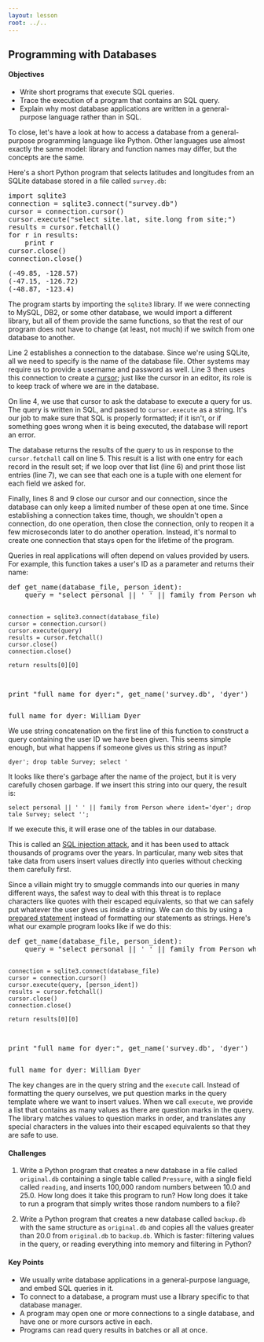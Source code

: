 ```yaml
---
layout: lesson
root: ../..
---
```


## Programming with Databases


<div class="objectives">
<h4 id="objectives">Objectives</h4>
<ul>
<li>Write short programs that execute SQL queries.</li>
<li>Trace the execution of a program that contains an SQL query.</li>
<li>Explain why most database applications are written in a general-purpose language rather than in SQL.</li>
</ul>
</div>


<div>
<p>To close,
let&#39;s have a look at how to access a database from
a general-purpose programming language like Python.
Other languages use almost exactly the same model:
library and function names may differ,
but the concepts are the same.</p>
<p>Here&#39;s a short Python program that selects latitudes and longitudes
from an SQLite database stored in a file called <code>survey.db</code>:</p>
</div>


<div class="in">
<pre>import sqlite3
connection = sqlite3.connect(&#34;survey.db&#34;)
cursor = connection.cursor()
cursor.execute(&#34;select site.lat, site.long from site;&#34;)
results = cursor.fetchall()
for r in results:
    print r
cursor.close()
connection.close()</pre>
</div>

<div class="out">
<pre>(-49.85, -128.57)
(-47.15, -126.72)
(-48.87, -123.4)
</pre>
</div>


<div>
<p>The program starts by importing the <code>sqlite3</code> library.
If we were connecting to MySQL, DB2, or some other database,
we would import a different library,
but all of them provide the same functions,
so that the rest of our program does not have to change
(at least, not much)
if we switch from one database to another.</p>
<p>Line 2 establishes a connection to the database.
Since we&#39;re using SQLite,
all we need to specify is the name of the database file.
Other systems may require us to provide a username and password as well.
Line 3 then uses this connection to create
a <a href="../../gloss.html#cursor">cursor</a>;
just like the cursor in an editor,
its role is to keep track of where we are in the database.</p>
<p>On line 4, we use that cursor to ask the database to execute a query for us.
The query is written in SQL,
and passed to <code>cursor.execute</code> as a string.
It&#39;s our job to make sure that SQL is properly formatted;
if it isn&#39;t,
or if something goes wrong when it is being executed,
the database will report an error.</p>
<p>The database returns the results of the query to us
in response to the <code>cursor.fetchall</code> call on line 5.
This result is a list with one entry for each record in the result set;
if we loop over that list (line 6) and print those list entries (line 7),
we can see that each one is a tuple
with one element for each field we asked for.</p>
<p>Finally, lines 8 and 9 close our cursor and our connection,
since the database can only keep a limited number of these open at one time.
Since establishing a connection takes time,
though,
we shouldn&#39;t open a connection,
do one operation,
then close the connection,
only to reopen it a few microseconds later to do another operation.
Instead,
it&#39;s normal to create one connection that stays open for the lifetime of the program.</p>
</div>


<div>
<p>Queries in real applications will often depend on values provided by users.
For example,
this function takes a user&#39;s ID as a parameter and returns their name:</p>
</div>


<div class="in">
<pre>def get_name(database_file, person_ident):
    query = &#34;select personal || &#39; &#39; || family from Person where ident=&#39;&#34; + person_ident + &#34;&#39;;&#34;

    connection = sqlite3.connect(database_file)
    cursor = connection.cursor()
    cursor.execute(query)
    results = cursor.fetchall()
    cursor.close()
    connection.close()

    return results[0][0]

print &#34;full name for dyer:&#34;, get_name(&#39;survey.db&#39;, &#39;dyer&#39;)</pre>
</div>

<div class="out">
<pre>full name for dyer: William Dyer
</pre>
</div>


<div>
<p>We use string concatenation on the first line of this function
to construct a query containing the user ID we have been given.
This seems simple enough,
but what happens if someone gives us this string as input?</p>
<pre><code>dyer&#39;; drop table Survey; select &#39;
</code></pre><p>It looks like there&#39;s garbage after the name of the project,
but it is very carefully chosen garbage.
If we insert this string into our query,
the result is:</p>
<pre><code>select personal || &#39; &#39; || family from Person where ident=&#39;dyer&#39;; drop tale Survey; select &#39;&#39;;
</code></pre><p>If we execute this,
it will erase one of the tables in our database.</p>
<p>This is called an <a href="../../gloss.html#sql-injection-attack">SQL injection attack</a>,
and it has been used to attack thousands of programs over the years.
In particular,
many web sites that take data from users insert values directly into queries
without checking them carefully first.</p>
<p>Since a villain might try to smuggle commands into our queries in many different ways,
the safest way to deal with this threat is
to replace characters like quotes with their escaped equivalents,
so that we can safely put whatever the user gives us inside a string.
We can do this by using a <a href="../../gloss.html#prepared-statement">prepared statement</a>
instead of formatting our statements as strings.
Here&#39;s what our example program looks like if we do this:</p>
</div>


<div class="in">
<pre>def get_name(database_file, person_ident):
    query = &#34;select personal || &#39; &#39; || family from Person where ident=?;&#34;

    connection = sqlite3.connect(database_file)
    cursor = connection.cursor()
    cursor.execute(query, [person_ident])
    results = cursor.fetchall()
    cursor.close()
    connection.close()

    return results[0][0]

print &#34;full name for dyer:&#34;, get_name(&#39;survey.db&#39;, &#39;dyer&#39;)</pre>
</div>

<div class="out">
<pre>full name for dyer: William Dyer
</pre>
</div>


<div>
<p>The key changes are in the query string and the <code>execute</code> call.
Instead of formatting the query ourselves,
we put question marks in the query template where we want to insert values.
When we call <code>execute</code>,
we provide a list
that contains as many values as there are question marks in the query.
The library matches values to question marks in order,
and translates any special characters in the values
into their escaped equivalents
so that they are safe to use.</p>
</div>


<div>
<h4 id="challenges">Challenges</h4>
<ol>
<li><p>Write a Python program that creates a new database
in a file called <code>original.db</code>
containing a single table called <code>Pressure</code>,
with a single field called <code>reading</code>,
and inserts 100,000 random numbers between 10.0 and 25.0.
How long does it take this program to run?
How long does it take to run a program
that simply writes those random numbers to a file?</p>
</li>
<li><p>Write a Python program that creates a new database
called <code>backup.db</code>
with the same structure as <code>original.db</code>
and copies all the values greater than 20.0
from <code>original.db</code> to <code>backup.db</code>.
Which is faster:
filtering values in the query,
or reading everything into memory and filtering in Python?</p>
</li>
</ol>
</div>


<div class="keypoints">
<h4 id="key-points">Key Points</h4>
<ul>
<li>We usually write database applications in a general-purpose language, and embed SQL queries in it.</li>
<li>To connect to a database, a program must use a library specific to that database manager.</li>
<li>A program may open one or more connections to a single database, and have one or more cursors active in each.</li>
<li>Programs can read query results in batches or all at once.</li>
</ul>
</div>
